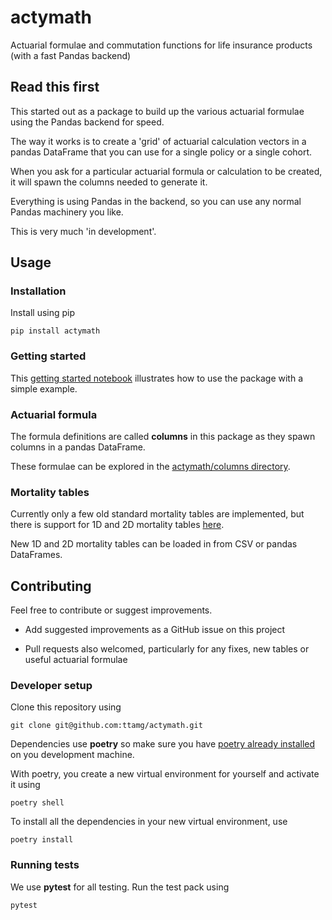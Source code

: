 # actymath

Actuarial formulae and commutation functions for life insurance products (with a fast Pandas backend)

## Read this first

This started out as a package to build up the various actuarial formulae using the Pandas backend for speed.

The way it works is to create a 'grid' of actuarial calculation vectors in a pandas DataFrame that you can use for a single policy or a single cohort.

When you ask for a particular actuarial formula or calculation to be created, it will spawn the columns needed to generate it.

Everything is using Pandas in the backend, so you can use any normal Pandas machinery you like.

This is very much 'in development'.

## Usage

### Installation

Install using pip

    pip install actymath

### Getting started

This [getting started notebook](https://github.com/ttamg/actymath/blob/main/notebooks/01_getting_started.ipynb) illustrates how to use the package with a simple example.

### Actuarial formula

The formula definitions are called **columns** in this package as they spawn columns in a pandas DataFrame.

These formulae can be explored in the [actymath/columns directory](https://github.com/ttamg/actymath/tree/main/actymath/columns).

### Mortality tables

Currently only a few old standard mortality tables are implemented, but there is support for 1D and 2D mortality tables [here](https://github.com/ttamg/actymath/blob/main/actymath/tables.py).

New 1D and 2D mortality tables can be loaded in from CSV or pandas DataFrames.

## Contributing

Feel free to contribute or suggest improvements.

- Add suggested improvements as a GitHub issue on this project

- Pull requests also welcomed, particularly for any fixes, new tables or useful actuarial formulae

### Developer setup

Clone this repository using

    git clone git@github.com:ttamg/actymath.git

Dependencies use **poetry** so make sure you have [poetry already installed](https://python-poetry.org/docs/) on you development machine.

With poetry, you create a new virtual environment for yourself and activate it using

    poetry shell

To install all the dependencies in your new virtual environment, use

    poetry install

### Running tests

We use **pytest** for all testing. Run the test pack using

    pytest
